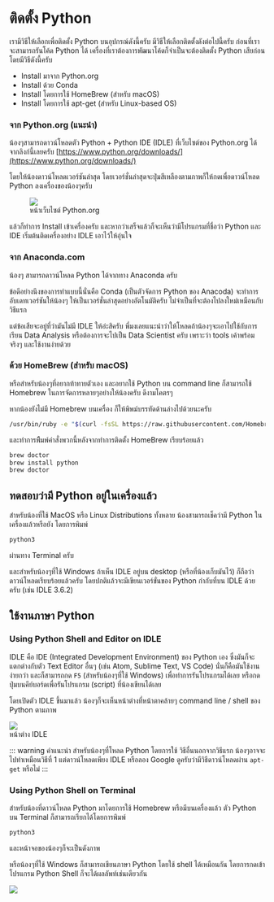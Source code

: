 # ติดตั้ง Python
เรามีวิธีให้เลือกเพื่อติดตั้ง Python บนอุปกรณ์ดังนี้ครับ
มีวิธีให้เลือกติดตั้งดังต่อไปนี้ครับ
ก่อนที่เราจะสามารถรันโค้ด Python ได้ เครื่องที่เราต้องการพัฒนาโค้ดก็จำเป็นจะต้องติดตั้ง Python เสียก่อน โดยมีวิธีดังนี้ครับ
- Install มาจาก Python.org
- Install ด้วย Conda
- Install โดยการใช้ HomeBrew (สำหรับ macOS)
- Install โดยการใช้ apt-get (สำหรับ Linux-based OS)

### จาก Python.org (แนะนำ)
น้องๆสามารถดาวน์โหลดตัว Python + Python IDE (IDLE) ที่เว็บไซต์ของ Python.org ได้จากลิงก์นี้เลยครับ [https://www.python.org/downloads/](https://www.python.org/downloads/)

โดยให้น้องดาวน์โหลดเวอร์ชันล่าสุด โดยเวอร์ชั่นล่าสุดจะปุ่มสีเหลืองตามภาพก็ให้กดเพื่อดาวน์โหลด Python ลงเครื่องของน้องๆครับ

<figure>
  <img src='https://www.ics.uci.edu/~pattis/common/handouts/pythoneclipsejava/images/python/pythondownloadpage.jpg'>
  <figcaption>หน้าเว็บไซต์ Python.org</figcaption>
</figure>

แล้วก็ทำการ Install เข้าเครื่องครับ และหากว่าเสร็จแล้วก็จะเห็นว่ามีโปรแกรมที่ชื่อว่า Python และ IDE เริ่มต้นติดเครื่องอย่าง IDLE เอาไว้ให้อุ่นใจ

### จาก Anaconda.com
น้องๆ สามารถดาวน์โหลด Python ได้จากทาง Anaconda ครับ

ข้อดีอย่างนึงของการทำแบบนี้นั่นคือ Conda (เป็นตัวจัดการ Python ของ Anacoda) จะทำการอับเดทเวอร์ชันให้น้องๆ ให้เป็นเวอร์ชั่นล่าสุดอย่างอัตโนมัติครับ ไม่จำเป็นที่จะต้องไปลงใหม่เหมือนกับวิธีแรก

แต่ข้อเสียจะอยู่ที่ว่ามันไม่มี IDLE ให้อ่ะสิครับ พี่มงเลยแนะนำว่าให้โหลดถ้าน้องๆจะเอาไปใช้กับการเรียน Data Analysis หรือต้องการจะไปเป็น Data Scientist ครับ เพราะว่า tools เค้าพร้อมจริงๆ และใช้งานง่ายด้วย

### ด้วย HomeBrew (สำหรับ macOS)
หรือสำหรับน้องๆที่อยากท้าทายตัวเอง และอยากใช้ Python บน command line ก็สามารถใช้ Homebrew ในการจัดการหลายๆอย่างให้น้องครับ ดีงามโคตรๆ


หากน้องยังไม่มี Homebrew บนเครื่อง ก็ให้พิพม์บรรทัดด้านล่างไปด้วยนะครับ
```bash
/usr/bin/ruby -e "$(curl -fsSL https://raw.githubusercontent.com/Homebrew/install/master/install)"
```

และทำการพืิมพ์คำสั่งพวกนี้หลังจากทำการติดตั้ง HomeBrew เรียบร้อยแล้ว
```bash
brew doctor
brew install python
brew doctor
```

## ทดสอบว่ามี Python อยู่ในเครื่องแล้ว
สำหรับน้องที่ใช้ MacOS หรือ Linux Distributions ทั้งหลาย น้องสามารถเช็คว่ามี Python ในเครื่องแล้วหรือยัง โดยการพิมพ์
```bash
python3
```
ผ่านทาง Terminal ครับ

และสำหรับน้องๆที่ใช้ Windows ถ้าเห็น IDLE อยู่บน desktop (หรือที่น้องเก็บมันไว้) ก็ถือว่าดาวน์โหลดเรียบร้อยแล้วครับ โดยปกติแล้วจะมีเขียนเวอร์ขั่นของ Python กำกับที่บน IDLE ด้วยครับ (เช่น IDLE 3.6.2)

## ใช้งานภาษา Python
### Using Python Shell and Editor on IDLE
IDLE คือ IDE (Integrated Development Environment) ของ Python เอง ซึ่งมันก็จะแตกต่างกับตัว Text Editor อื่นๆ (เช่น Atom, Sublime Text, VS Code) นั่นก็คือมันใช้งานง่ายกว่า และก็สามารถกด `F5` (สำหรับน้องๆที่ใช้ Windows) เพื่อทำการรันโปรแกรมได้เลย หรือกดปุ่มบนคีย์บอร์ดเพื่อรันโปรแกรม (script) ที่น้องเขียนได้เลย

โดยเปิดตัว IDLE ขึ้นมาแล้ว น้องๆก็จะเห็นหน้าต่างที่หน้าตาคล้ายๆ command line / shell ของ Python ตามภาพ

![](https://images.duckduckgo.com/iu/?u=http%3A%2F%2Fi.stack.imgur.com%2Fbz1qE.jpg&f=1)<br>
หน้าต่าง IDLE

::: warning คำแนะนำ
สำหรับน้องๆที่โหลด Python โดยการใช้ วิธีอื่นนอกจากวิธีแรก น้องๆอาจจะไปทำเหมือนวิธีที่ 1 แต่ดาวน์โหลดเพียง IDLE หรือลอง Google ดูครับว่ามีวิธีดาวน์โหลดผ่าน `apt-get` หรือไม่
:::

### Using Python Shell on Terminal
สำหรับน้องที่ดาวน์โหลด Python มาโดยการใช้ Homebrew หรือมีบนเครื่องแล้ว ตัว Python บน Terminal ก็สามารถเรียกได้โดยการพิมพ์

```bash
python3
```
และหน้าจอของน้องๆก็จะเป็นดังภาพ

หรือน้องๆที่ใช้ Windows ก็สามารถเขียนภาษา Python โดยใช้ shell ได้เหมือนกัน โดยการกดเข้าโปรแกรม Python Shell ก็จะได้ผลลัพท์เช่นเดียวกัน

![](https://images.duckduckgo.com/iu/?u=https%3A%2F%2Fraphaelmarques.files.wordpress.com%2F2010%2F03%2Fterminal-python.png&f=1)
